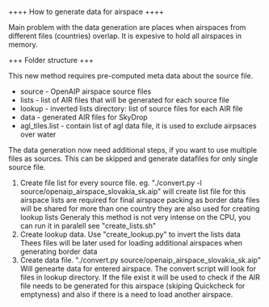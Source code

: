 ++++ How to generate data for airspace ++++

Main problem with the data generation are places when airspaces from different files (countries)
overlap. It is expesive to hold all airspaces in memory.

+++ Folder structure +++

This new method requires pre-computed meta data about the source file. 
 * source - OpenAIP airspace source files
 * lists - list of AIR files that will be generated for each source file
 * lookup - inverted lists directory: list of source files for each AIR file
 * data - generated AIR files for SkyDrop
 * agl_tiles.list - contain list of agl data file, it is used to exclude airpsaces over water


The data generation now need additional steps, if you want to use multiple files as sources.
This can be skipped and generate datafiles for only single source file.
 1. Create file list for every source file.
    eg. "./convert.py -l source/openaip_airspace_slovakia_sk.aip" will create list file for this airspace
    lists are required for final airspace packing as border data files will be shared for more than one country
    they are also used for creating lookup lists
    Generaly this method is not very intense on the CPU, you can run it in paralell see "create_lists.sh"
 2. Create lookup data. 
    Use "create_lookup.py" to invert the lists data
    Thees files will be later used for loading additional airspaces when generating border data
 3. Create data file.
    "./convert.py source/openaip_airspace_slovakia_sk.aip" Will genearte data for entered airspace.
    The convert script will look for files in lookup directory.
    If the file exist it will be used to check if the AIR file needs to be generated for this airspace 
    (skiping Quickcheck for emptyness) and also if there is a need to load another airspace.
 
